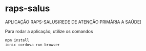 # raps-salus
APLICAÇÃO RAPS-SALUS(REDE DE ATENÇÃO PRIMÁRIA A SAÚDE)

Para rodar a aplicação, utilize os comandos

```sh
npm install
ionic cordova run browser
```

